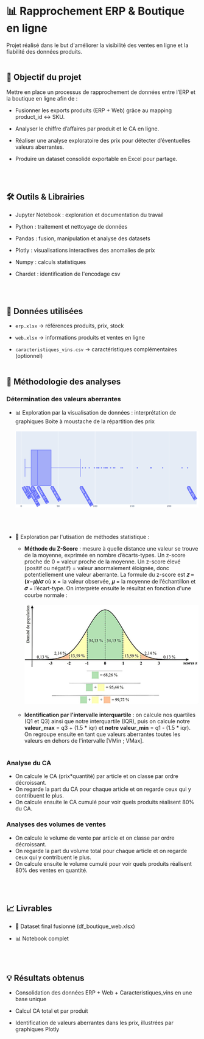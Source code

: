 # 📊 Rapprochement ERP & Boutique en ligne

Projet réalisé dans le but d'améliorer la visibilité des ventes en ligne et la fiabilité des données produits.
<br></br>

## 🚀 Objectif du projet

Mettre en place un processus de rapprochement de données entre l’ERP et la boutique en ligne afin de :

- Fusionner les exports produits (ERP + Web) grâce au mapping product_id ↔ SKU.

- Analyser le chiffre d’affaires par produit et le CA en ligne.

- Réaliser une analyse exploratoire des prix pour détecter d’éventuelles valeurs aberrantes.

- Produire un dataset consolidé exportable en Excel pour partage.

<br></br>

## 🛠️ Outils & Librairies

- Jupyter Notebook : exploration et documentation du travail

- Python : traitement et nettoyage de données

- Pandas : fusion, manipulation et analyse des datasets

- Plotly : visualisations interactives des anomalies de prix
  
- Numpy : calculs statistiques

- Chardet : identification de l'encodage csv

<br></br>
## 📂 Données utilisées

- `erp.xlsx` → références produits, prix, stock

- `web.xlsx` → informations produits et ventes en ligne

- `caracteristiques_vins.csv` → caractéristiques complémentaires (optionnel)
<br></br>
## 🧠 Méthodologie des analyses 

### Détermination des valeurs aberrantes

- 📊 Exploration par la visualisation de données : interprétation de graphiques Boite à moustache de la répartition des prix
<br></br>
![Boite à Moustache Prix](images/boxplot_price.png)
<br></br>
<br></br>
- 🧮 Exploration par l'utisation de méthodes statistique :
  
     - **Méthode du Z-Score** : mesure à quelle distance une valeur se trouve de la moyenne, exprimée en nombre d’écarts-types. Un z-score proche de 0 = valeur                                     proche de la moyenne. Un z-score élevé (positif ou négatif) = valeur anormalement éloignée, donc potentiellement une valeur                                         aberrante. La formule du z-score est **𝑧 = (𝑥−𝜇)/𝜎** où **x** = la valeur observée, **𝜇** = la moyenne de l’échantillon et **𝜎** =                                  l’écart-type. On interprète ensuite le résultat en fonction d'une courbe normale :
<br></br>
![Distribution du Z-Score sur loi normale](images/Distribution-du-score-z.png)
<br></br>
     - **Identification par l'intervalle interquartile** : on calcule nos quartiles (Q1 et Q3) ainsi que notre interquartile (IQR), puis on calcule notre                                                                      **valeur_max** = q3 + (1.5 * iqr) et **notre valeur_min** = q1 - (1.5 * iqr). On regroupe ensuite en                                                                tant que valeurs aberrantes toutes les valeurs en dehors de l'intervalle [VMin ; VMax]. 
<br></br>
### Analyse du CA

- On calcule le CA (prix*quantité) par article et on classe par ordre décroissant.
- On regarde la part du CA pour chaque article et on regarde ceux qui y contribuent le plus.
- On calcule ensuite le CA cumulé pour voir quels produits réalisent 80% du CA.

### Analyses des volumes de ventes 
 
- On calcule le volume de vente par article et on classe par ordre décroissant.
- On regarde la part du volume total pour chaque article et on regarde ceux qui y contribuent le plus.
- On calcule ensuite le volume cumulé pour voir quels produits réalisent 80% des ventes en quantité.

<br></br>
## 📈 Livrables

- 📑 Dataset final fusionné (df_boutique_web.xlsx)

- 📊 Notebook complet
  
<br></br>
## 💡 Résultats obtenus

- Consolidation des données ERP + Web + Caracteristiques_vins en une base unique

- Calcul CA total et par produit

- Identification de valeurs aberrantes dans les prix, illustrées par graphiques Plotly
